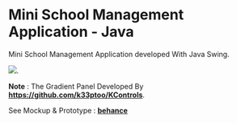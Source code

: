 # Mini School Management Application - Java

Mini School Management Application developed With Java Swing.

![](https://mir-s3-cdn-cf.behance.net/project_modules/max_1200/1677f992662489.5e530105ec356.gif).

__Note__ : The Gradient Panel Developed By **https://github.com/k33ptoo/KControls**.

See Mockup & Prototype : **[behance](https://www.behance.net/gallery/92662489/Mini-School-Management-Application-Java)**
